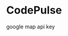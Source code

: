 # CodePulse
<script src="https://maps.googleapis.com/maps/api/js?key=AIzaSyDDA4K_1CoLiwcluB6vJgjua1WJNZcXl4o&callback=initMap" async defer></script>
google map api key
